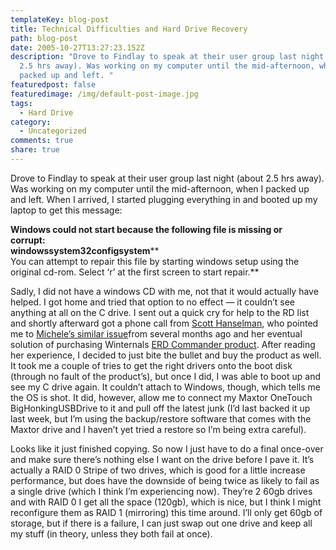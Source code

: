 ```yaml
---
templateKey: blog-post
title: Technical Difficulties and Hard Drive Recovery
path: blog-post
date: 2005-10-27T13:27:23.152Z
description: "Drove to Findlay to speak at their user group last night (about
  2.5 hrs away). Was working on my computer until the mid-afternoon, when I
  packed up and left. "
featuredpost: false
featuredimage: /img/default-post-image.jpg
tags:
  - Hard Drive
category:
  - Uncategorized
comments: true
share: true
---
```

<!--StartFragment-->

Drove to Findlay to speak at their user group last night (about 2.5 hrs away). Was working on my computer until the mid-afternoon, when I packed up and left. When I arrived, I started plugging everything in and booted up my laptop to get this message:



**Windows could not start because the following file is missing or\
corrupt:\
windowssystem32configsystem****\
You can attempt to repair this file by starting windows setup using the original cd-rom. Select ‘r’ at the first screen to start repair.**

Sadly, I did not have a windows CD with me, not that it would actually have helped. I got home and tried that option to no effect — it couldn’t see anything at all on the C drive. I sent out a quick cry for help to the RD list and shortly afterward got a phone call from [Scott Hanselman](http://www.hanselman.com/blog), who pointed me to [Michele’s similar issue](http://www.dasblonde.net/PermaLink.aspx?guid=c9a15185-db99-4b8e-835d-82d021ea6540)from several months ago and her eventual solution of purchasing Winternals [ERD Commander product](http://www.dasblonde.net/ct.ashx?id=c9a15185-db99-4b8e-835d-82d021ea6540&url=http%3a%2f%2fwww.winternals.com%2fproducts%2frepairandrecovery%2ferdcommander2002.asp%3fpid%3derd). After reading her experience, I decided to just bite the bullet and buy the product as well. It took me a couple of tries to get the right drivers onto the boot disk (through no fault of the product’s), but once I did, I was able to boot up and see my C drive again. It couldn’t attach to Windows, though, which tells me the OS is shot. It did, however, allow me to connect my Maxtor OneTouch BigHonkingUSBDrive to it and pull off the latest junk (I’d last backed it up last week, but I’m using the backup/restore software that comes with the Maxtor drive and I haven’t yet tried a restore so I’m being extra careful).

Looks like it just finished copying. So now I just have to do a final once-over and make sure there’s nothing else I want on the drive before I pave it. It’s actually a RAID 0 Stripe of two drives, which is good for a little increase performance, but does have the downside of being twice as likely to fail as a single drive (which I think I’m experiencing now). They’re 2 60gb drives and with RAID 0 I get all the space (120gb), which is nice, but I think I might reconfigure them as RAID 1 (mirroring) this time around. I’ll only get 60gb of storage, but if there is a failure, I can just swap out one drive and keep all my stuff (in theory, unless they both fail at once).

<!--EndFragment-->